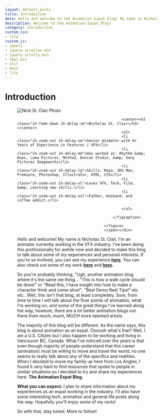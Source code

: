 ```yaml
---
layout: default_posts
title: Introduction 
meta: Hello and welcome to the Animation Expat blog! My name is Nicholas St. Clair. Come learn a little about me and take a look and see what this blog is about.
description: Welcome to the Animation Expat Blog!
category: introduction
custom_css:
- lity
custom_js:
- jquery
- jquery.scrollex.min
- jquery.scrolly.min
- skel.min
- util
- main
- lity
---
```


<h1 class="major">Introduction</h1>

<div><span class="image left"><figure class="imghvr-strip-shutter-up"><img src="{{site.url}}/images/avatar.jpg" alt="Nick St. Clair Photo" />
                                                <figcaption>
                                                    
                                                    <center><h3 class="ih-fade-down ih-delay-sm">Nicholas St. Clair</h3></center>
                                                    <ul>
                                                    <li class="ih-zoom-out ih-delay-sm">Senior Animator with 6+ Years of Experience in Features / VFX</li>
                                                    <li class="ih-zoom-out ih-delay-md">Has worked at: Rhythm &amp; Hues, Luma Pictures, Method, Duncan Studio, &amp; Sony Pictures Imageworks</li>
                                                    <li class="ih-zoom-out ih-delay-lg">Skills: Maya, 3DS Max, Premiere, Photoshop, Illustrator, HTML, CSS</li>
                                                    <li class="ih-zoom-out ih-delay-xl">Loves VFX, Tech, Film, &amp; Learning new skills.</li>
                                                    <li class="ih-zoom-out ih-delay-xxl">Father, Husband, and coffee addict.</li>
                                                    
                                                    </ul>                                        
                                                    
                                                </figcaption>
                                                    
                                            </figure>
                                            </span></div>

Hello and welcome! My name is Nicholas St. Clair, I'm an animator currently working in the VFX industry. I've been doing this professionally for awhile now and decided to make this blog to talk about some of my experiences and personal interests. If you're so inclined, you can see my experience **[here](https://www.nick-st-clair.com/#one)**. You can also check out some of my work **[here](https://www.nick-st-clair.com/professional)** and **[here](https://www.nick-st-clair.com/personal).**

So you're probably thinking, "Ugh, another animation blog where it's the same ole thing... "This is how a walk cycle should be done!" or "Read this, I have insight into how to make a character think and come alive!", "Best Demo Reel Tips!" etc etc.. Well, this isn't that blog, at least completely. Sure, from time to time I will talk about the finer points of animation, what I'm working on, and some of the great things I've learned along the way, however, there are a lot better animation blogs out there from much, much, MUCH more talented artists. 

The majority of this blog will be different. As the name says, this blog is about animation as an expat. Oooooh what's that? Well, I am a U.S. Citizen but I also happen to be working and living in Vancouver BC, Canada. What I've noticed over the years is that even though majority of people understand that this career (animation) must be willing to move and travel the world, no one seems to really talk about any of the specifics and realities. When I decided to move my family up here from Los Angles, I found it very hard to find resources that spoke to people in similar situations so I decided to try and share my experiences here: **The Animation Expat Blog**.

**What you can expect:** 
I plan to share information about my experiences as an expat working in the industry. I'll also have some interesting tech, animation and general life posts along the way. Hopefully you'll enjoy some of my rants!

So with that, stay tuned. More to follow!





